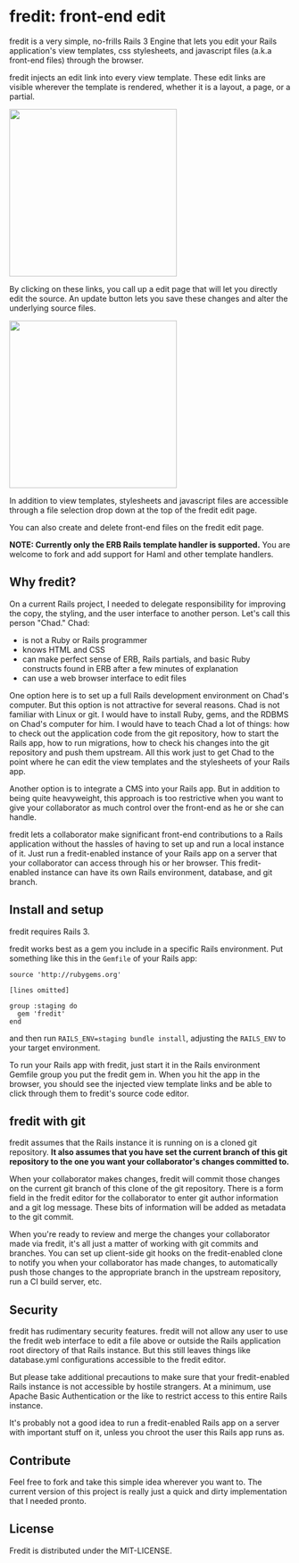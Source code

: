 # fredit: front-end edit

fredit is a very simple, no-frills Rails 3 Engine that lets you edit your
Rails application's view templates, css stylesheets, and javascript
files (a.k.a front-end files) through the browser.

fredit injects an edit link into every view template. These edit links
are visible wherever the template is rendered, whether it is a layout,
a page, or a partial. 

<img style="width:300px" src="https://github.com/danchoi/fredit/raw/master/screens/links.png"/>

By clicking on these links, you call up a edit page that will let you
directly edit the source. An update button lets you save these changes
and alter the underlying source files.

<img style="width:300px" src="https://github.com/danchoi/fredit/raw/master/screens/fredit.png"/>

In addition to view templates, stylesheets and javascript files are
accessible through a file selection drop down at the top of the fredit
edit page. 

You can also create and delete front-end files on the fredit edit page.

**NOTE: Currently only the ERB Rails template handler is supported.**
You are welcome to fork and add support for Haml and other template
handlers. 


## Why fredit?

On a current Rails project, I needed to delegate responsibility for
improving the copy, the styling, and the user interface to another
person. Let's call this person "Chad." Chad:

* is not a Ruby or Rails programmer
* knows HTML and CSS
* can make perfect sense of ERB, Rails partials, and basic Ruby
  constructs found in ERB after a few minutes of explanation 
* can use a web browser interface to edit files

One option here is to set up a full Rails development environment on
Chad's computer. But this option is not attractive for several
reasons. Chad is not familiar with Linux or git. I would have to install
Ruby, gems, and the RDBMS on Chad's computer for him. I would have to
teach Chad a lot of things: how to check out the application code from
the git repository, how to start the Rails app, how to run migrations,
how to check his changes into the git repository and push them upstream.
All this work just to get Chad to the point where he can edit the view
templates and the stylesheets of your Rails app.

Another option is to integrate a CMS into your Rails app. But in
addition to being quite heavyweight, this approach is too restrictive when
you want to give your collaborator as much control over the front-end as
he or she can handle.

fredit lets a collaborator make significant front-end contributions to a
Rails application without the hassles of having to set up and run a
local instance of it. Just run a fredit-enabled instance of your Rails
app on a server that your collaborator can access through his or her
browser. This fredit-enabled instance can have its own Rails
environment, database, and git branch. 


## Install and setup

fredit requires Rails 3.

fredit works best as a gem you include in a specific Rails
environment. Put something like this in the `Gemfile` of your Rails app:

    source 'http://rubygems.org'

    [lines omitted]

    group :staging do
      gem 'fredit'
    end

and then run `RAILS_ENV=staging bundle install`, adjusting the
`RAILS_ENV` to your target environment.

To run your Rails app with fredit, just start it in the Rails
environment Gemfile group you put the fredit gem in. When you hit the
app in the browser, you should see the injected view template links and
be able to click through them to fredit's source code editor.


## fredit with git 

fredit assumes that the Rails instance it is running on is a cloned git
repository. **It also assumes that you have set the current branch of
this git repository to the one you want your collaborator's changes
committed to.**

When your collaborator makes changes, fredit will commit those changes
on the current git branch of this clone of the git repository. There is
a form field in the fredit editor for the collaborator to enter git
author information and a git log message. These bits of information
will be added as metadata to the git commit.

When you're ready to review and merge the changes your collaborator made
via fredit, it's all just a matter of working with git commits and
branches. You can set up client-side git hooks on the fredit-enabled
clone to notify you when your collaborator has made changes, to
automatically push those changes to the appropriate branch in the
upstream repository, run a CI build server, etc.


## Security

fredit has rudimentary security features. fredit will not allow any user
to use the fredit web interface to edit a file above or outside the
Rails application root directory of that Rails instance.  But this still
leaves things like database.yml configurations accessible to the fredit
editor.

But please take additional precautions to make sure that your
fredit-enabled Rails instance is not accessible by hostile strangers.
At a minimum, use Apache Basic Authentication or the like to restrict
access to this entire Rails instance. 

It's probably not a good idea to run a fredit-enabled Rails app on a
server with important stuff on it, unless you chroot the user this Rails
app runs as.


## Contribute

Feel free to fork and take this simple idea wherever you want to. The
current version of this project is really just a quick and dirty
implementation that I needed pronto.


## License

Fredit is distributed under the MIT-LICENSE.
